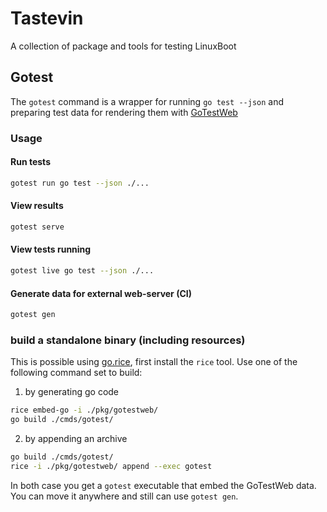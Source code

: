 # Tastevin

A collection of package and tools for testing LinuxBoot


## Gotest

The `gotest` command is a wrapper for running `go test --json` and preparing test data for rendering them with [GoTestWeb](https://github.com/JulienVdG/gotestweb)

### Usage

#### Run tests
```sh
gotest run go test --json ./...
```

#### View results
```sh
gotest serve
```

#### View tests running
```sh
gotest live go test --json ./...
```

#### Generate data for external web-server (CI)
```sh
gotest gen
```

### build a standalone binary (including resources)

This is possible using [go.rice](https://github.com/GeertJohan/go.rice), first install the `rice` tool.
Use one of the following command set to build:

1. by generating go code
```sh
rice embed-go -i ./pkg/gotestweb/
go build ./cmds/gotest/
```

2. by appending an archive
```sh
go build ./cmds/gotest/
rice -i ./pkg/gotestweb/ append --exec gotest
```

In both case you get a `gotest` executable that embed the GoTestWeb data.
You can move it anywhere and still can use `gotest gen`.

